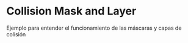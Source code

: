 # Collision Mask and Layer
 Ejemplo para entender el funcionamiento de las máscaras y capas de colisión
